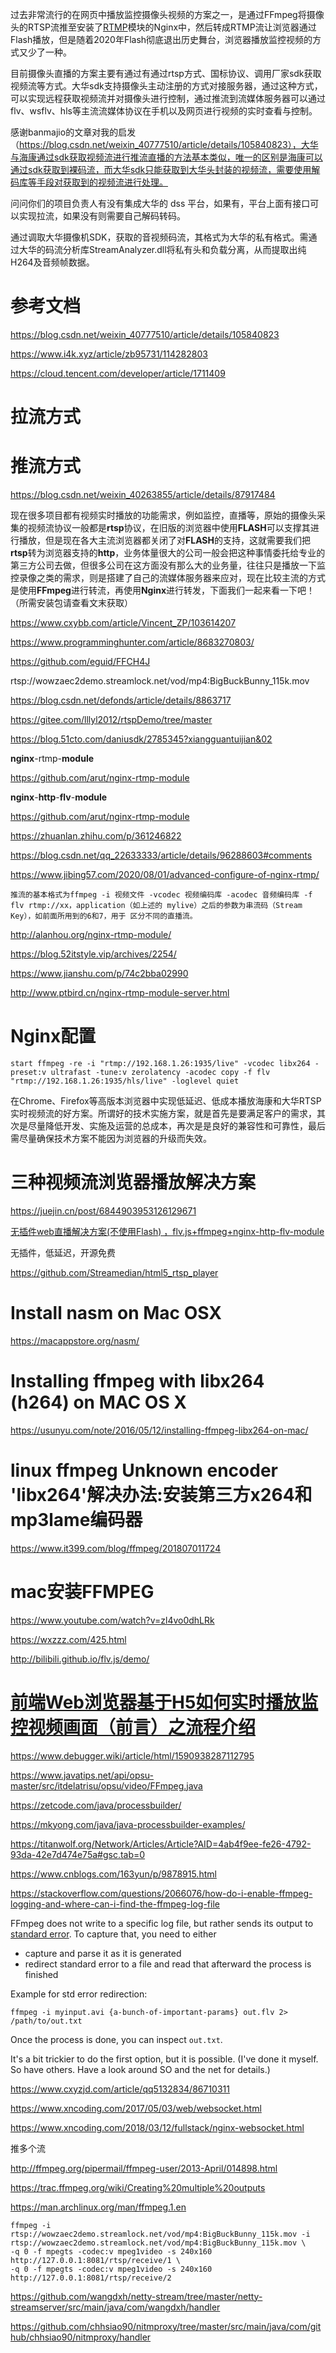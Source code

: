 过去非常流行的在网页中播放监控摄像头视频的方案之一，是通过FFmpeg将摄像头的RTSP流推至安装了[RTMP](https://www.yuanmasucai.com/tag/rtmp)模块的Nginx中，然后转成RTMP流让浏览器通过Flash播放，但是随着2020年Flash彻底退出历史舞台，浏览器播放监控视频的方式又少了一种。

目前摄像头直播的方案主要有通过有通过rtsp方式、国标协议、调用厂家sdk获取视频流等方式。大华sdk支持摄像头主动注册的方式对接服务器，通过这种方式，可以实现远程获取视频流并对摄像头进行控制，通过推流到流媒体服务器可以通过flv、wsflv、hls等主流流媒体协议在手机以及网页进行视频的实时查看与控制。

 感谢banmajio的文章对我的启发（https://blog.csdn.net/weixin_40777510/article/details/105840823），大华与海康通过sdk获取视频流进行推流直播的方法基本类似，唯一的区别是海康可以通过sdk获取到裸码流，而大华sdk只能获取到大华头封装的视频流，需要使用解码库等手段对获取到的视频流进行处理。

问问你们的项目负责人有没有集成大华的 dss 平台，如果有，平台上面有接口可以实现拉流，如果没有则需要自己解码转码。

通过调取大华摄像机SDK，获取的音视频码流，其格式为大华的私有格式。需通过大华的码流分析库StreamAnalyzer.dll将私有头和负载分离，从而提取出纯H264及音频帧数据。

# 参考文档

https://blog.csdn.net/weixin_40777510/article/details/105840823

https://www.i4k.xyz/article/zb95731/114282803

https://cloud.tencent.com/developer/article/1711409

# 拉流方式



# 推流方式

https://blog.csdn.net/weixin_40263855/article/details/87917484

现在很多项目都有视频实时播放的功能需求，例如监控，直播等，原始的摄像头采集的视频流协议一般都是**rtsp**协议，在旧版的浏览器中使用**FLASH**可以支撑其进行播放，但是现在各大主流浏览器都关闭了对**FLASH**的支持，这就需要我们把**rtsp**转为浏览器支持的**http**，业务体量很大的公司一般会把这种事情委托给专业的第三方公司去做，但很多公司在这方面没有那么大的业务量，往往只是播放一下监控录像之类的需求，则是搭建了自己的流媒体服务器来应对，现在比较主流的方式是使用**FFmpeg**进行转流，再使用**Nginx**进行转发，下面我们一起来看一下吧！（所需安装包请查看文末获取）

https://www.cxybb.com/article/Vincent_ZP/103614207

https://www.programminghunter.com/article/8683270803/

https://github.com/eguid/FFCH4J

rtsp://wowzaec2demo.streamlock.net/vod/mp4:BigBuckBunny_115k.mov

https://blog.csdn.net/defonds/article/details/8863717

https://gitee.com/lllyl2012/rtspDemo/tree/master

https://blog.51cto.com/daniusdk/2785345?xiangguantuijian&02

**nginx**-rtmp-**module**

https://github.com/arut/nginx-rtmp-module

**nginx**-**http**-**flv**-**module**

https://github.com/arut/nginx-rtmp-module

https://zhuanlan.zhihu.com/p/361246822

https://blog.csdn.net/qq_22633333/article/details/96288603#comments

https://www.jibing57.com/2020/08/01/advanced-configure-of-nginx-rtmp/

~~~
推流的基本格式为ffmpeg -i 视频文件 -vcodec 视频编码库 -acodec 音频编码库 -f flv rtmp://xx，application（如上述的 mylive）之后的参数为串流码（Stream Key），如前面所用到的6和7，用于 区分不同的直播流。
~~~

http://alanhou.org/nginx-rtmp-module/

https://blog.52itstyle.vip/archives/2254/

https://www.jianshu.com/p/74c2bba02990

http://www.ptbird.cn/nginx-rtmp-module-server.html

# Nginx配置

~~~
start ffmpeg -re -i "rtmp://192.168.1.26:1935/live" -vcodec libx264 -preset:v ultrafast -tune:v zerolatency -acodec copy -f flv "rtmp://192.168.1.26:1935/hls/live" -loglevel quiet
~~~

在Chrome、Firefox等高版本浏览器中实现低延迟、低成本播放海康和大华RTSP实时视频流的好方案。所谓好的技术实施方案，就是首先是要满足客户的需求，其次是尽量降低开发、实施及运营的总成本，再次是是良好的兼容性和可靠性，最后需尽量确保技术方案不能因为浏览器的升级而失效。

# 三种视频流浏览器播放解决方案

https://juejin.cn/post/6844903953126129671

[无插件web直播解决方案(不使用Flash) ，flv.js+ffmpeg+nginx-http-flv-module](https://segmentfault.com/a/1190000023949105)

无插件，低延迟，开源免费

https://github.com/Streamedian/html5_rtsp_player

# Install nasm on Mac OSX

https://macappstore.org/nasm/

# Installing ffmpeg with libx264 (h264) on MAC OS X

https://usunyu.com/note/2016/05/12/installing-ffmpeg-libx264-on-mac/

# linux ffmpeg Unknown encoder 'libx264'解决办法:安装第三方x264和mp3lame编码器

https://www.it399.com/blog/ffmpeg/201807011724

# mac安装FFMPEG

https://www.youtube.com/watch?v=zl4vo0dhLRk

https://wxzzz.com/425.html

http://bilibili.github.io/flv.js/demo/

# [前端Web浏览器基于H5如何实时播放监控视频画面（前言）之流程介绍](https://www.debugger.wiki/article/html/1590938287112795)

https://www.debugger.wiki/article/html/1590938287112795

https://www.javatips.net/api/opsu-master/src/itdelatrisu/opsu/video/FFmpeg.java

https://zetcode.com/java/processbuilder/

https://mkyong.com/java/java-processbuilder-examples/

https://titanwolf.org/Network/Articles/Article?AID=4ab4f9ee-fe26-4792-93da-42e7d474e75a#gsc.tab=0

https://www.cnblogs.com/163yun/p/9878915.html

https://stackoverflow.com/questions/2066076/how-do-i-enable-ffmpeg-logging-and-where-can-i-find-the-ffmpeg-log-file

FFmpeg does not write to a specific log file, but rather sends its output to [standard error](http://en.wikipedia.org/wiki/Standard_error_stream#Standard_error_.28stderr.29). To capture that, you need to either

- capture and parse it as it is generated
- redirect standard error to a file and read that afterward the process is finished

Example for std error redirection:

```
ffmpeg -i myinput.avi {a-bunch-of-important-params} out.flv 2> /path/to/out.txt
```

Once the process is done, you can inspect `out.txt`.

It's a bit trickier to do the first option, but it is possible. (I've done it myself. So have others. Have a look around SO and the net for details.)

https://www.cxyzjd.com/article/qq5132834/86710311

https://www.xncoding.com/2017/05/03/web/websocket.html

https://www.xncoding.com/2018/03/12/fullstack/nginx-websocket.html

推多个流

http://ffmpeg.org/pipermail/ffmpeg-user/2013-April/014898.html

https://trac.ffmpeg.org/wiki/Creating%20multiple%20outputs

https://man.archlinux.org/man/ffmpeg.1.en

~~~
ffmpeg -i rtsp://wowzaec2demo.streamlock.net/vod/mp4:BigBuckBunny_115k.mov -i rtsp://wowzaec2demo.streamlock.net/vod/mp4:BigBuckBunny_115k.mov \
-q 0 -f mpegts -codec:v mpeg1video -s 240x160 http://127.0.0.1:8081/rtsp/receive/1 \
-q 0 -f mpegts -codec:v mpeg1video -s 240x160 http://127.0.0.1:8081/rtsp/receive/2
~~~

https://github.com/wangdxh/netty-stream/tree/master/netty-streamserver/src/main/java/com/wangdxh/handler

https://github.com/chhsiao90/nitmproxy/tree/master/src/main/java/com/github/chhsiao90/nitmproxy/handler

